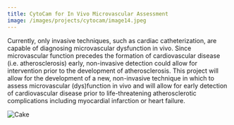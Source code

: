 ```yaml
---
title: CytoCam for In Vivo Microvascular Assessment
image: /images/projects/cytocam/image14.jpeg
---
```


Currently, only invasive techniques, such as cardiac catheterization, are
capable of diagnosing microvascular dysfunction in vivo. Since microvascular
function precedes the formation of cardiovascular disease (i.e.
atherosclerosis) early, non-invasive detection could allow for intervention
prior to the development of atherosclerosis. This project will allow for the
development of a new, non-invasive technique in which to assess microvascular
(dys)function in vivo and will allow for early detection of cardiovascular
disease prior to life-threatening atherosclerotic complications including
myocardial infarction or heart failure.

![Cake](/images/projects/cytocam/image14.jpeg)
